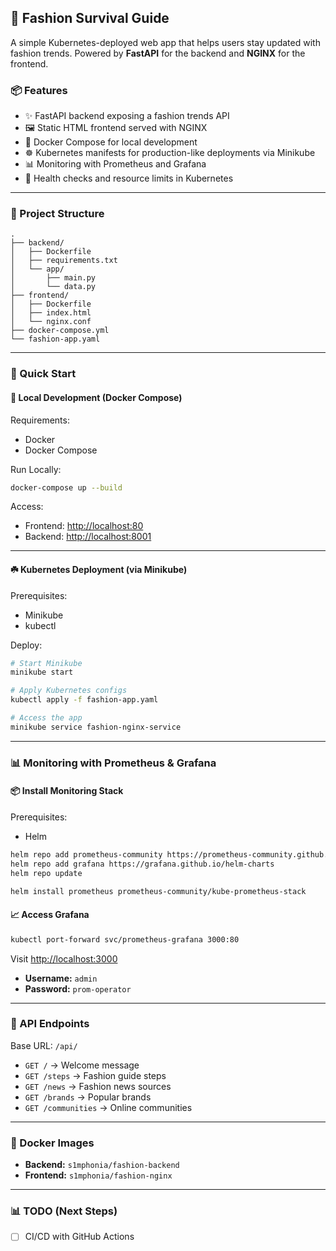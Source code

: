 ## 🎥 Fashion Survival Guide

A simple Kubernetes-deployed web app that helps users stay updated with fashion trends. Powered by **FastAPI** for the backend and **NGINX** for the frontend.

### 📦 Features

* ✨ FastAPI backend exposing a fashion trends API
* 🖼️ Static HTML frontend served with NGINX
* 🐳 Docker Compose for local development
* ☸️ Kubernetes manifests for production-like deployments via Minikube
* 📊 Monitoring with Prometheus and Grafana
* 🔁 Health checks and resource limits in Kubernetes

---

### 📁 Project Structure

```
.
├── backend/
│   ├── Dockerfile
│   ├── requirements.txt
│   └── app/
│       ├── main.py
│       └── data.py
├── frontend/
│   ├── Dockerfile
│   ├── index.html
│   └── nginx.conf
├── docker-compose.yml
└── fashion-app.yaml
```

---

### 🚀 Quick Start

#### 🐳 Local Development (Docker Compose)

Requirements:

* Docker
* Docker Compose

Run Locally:
```bash
docker-compose up --build
```

Access:

* Frontend: [http://localhost:80](http://localhost)
* Backend: [http://localhost:8001](http://localhost:8001)

---

#### ☘️ Kubernetes Deployment (via Minikube)

Prerequisites:

* Minikube
* kubectl

Deploy:

```bash
# Start Minikube
minikube start

# Apply Kubernetes configs
kubectl apply -f fashion-app.yaml

# Access the app
minikube service fashion-nginx-service
```

---
### 📊 Monitoring with Prometheus & Grafana

#### 📦 Install Monitoring Stack

Prerequisites:

* Helm
  
```bash
helm repo add prometheus-community https://prometheus-community.github.io/helm-charts
helm repo add grafana https://grafana.github.io/helm-charts
helm repo update

helm install prometheus prometheus-community/kube-prometheus-stack
```

#### 📈 Access Grafana
```bash
kubectl port-forward svc/prometheus-grafana 3000:80
```
Visit [http://localhost:3000](http://localhost:3000)

* **Username:** `admin`
* **Password:** `prom-operator`

---

### 🧪 API Endpoints

Base URL: `/api/`

* `GET /` → Welcome message
* `GET /steps` → Fashion guide steps
* `GET /news` → Fashion news sources
* `GET /brands` → Popular brands
* `GET /communities` → Online communities

---

### 🐳 Docker Images

* **Backend:** `s1mphonia/fashion-backend`
* **Frontend:** `s1mphonia/fashion-nginx`

---

### 📊 TODO (Next Steps)

* [ ] CI/CD with GitHub Actions
